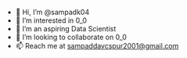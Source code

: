 - 👋 Hi, I’m @sampadk04
- 👀 I’m interested in 0_0
- 🌱 I’m an aspiring Data Scientist
- 💞️ I’m looking to collaborate on 0_0
- 📫 Reach me at sampaddavcspur2001@gmail.com

<!---
sampadk04/sampadk04 is a ✨ special ✨ repository because its `README.md` (this file) appears on your GitHub profile.
You can click the Preview link to take a look at your changes.
--->
